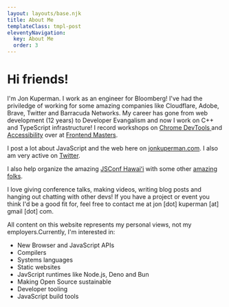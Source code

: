 ```yaml
---
layout: layouts/base.njk
title: About Me
templateClass: tmpl-post
eleventyNavigation:
  key: About Me
  order: 3
---
```


<h1>Hi friends!</h1>
<p>
    I'm Jon Kuperman. I work as an engineer for Bloomberg! I've had the priviledge of working for some amazing
    companies like Cloudflare, Adobe, Brave, Twitter and Barracuda Networks. My career has gone from web development
    (12 years) to Developer Evangalism and now I work on C++ and TypeScript infrastructure! I record workshops on
    <a href="https://frontendmasters.com/courses/chrome-dev-tools-v2/">
        Chrome DevTools
    </a>
    and
    <a href="https://frontendmasters.com/courses/web-accessibility/">Accessibility</a>
    over at
    <a href="https://frontendmasters.com/teachers/jon-kuperman/">Frontend Masters</a>.
</p>
<p>
    I post a lot about JavaScript and the web here on
    <a href="https://jonkuperman.com/">jonkuperman.com</a>. I also am very active on
    <a href="https://twitter.com/jkup">Twitter</a>.
</p>
<p>
    I also help organize the amazing
    <a href="https://www.jsconfhi.com/">JSConf Hawaiʻi</a> with some other
    <a href="https://www.jsconfhi.com/organizers/">amazing folks</a>.
</p>
<p>
    I love giving conference talks, making videos, writing blog posts and hanging out
    chatting with other devs! If you have a project or event you think I'd be a good
    fit for, feel free to contact me at jon [dot] kuperman [at] gmail [dot] com.
</p>
<p>
    All content on this website represents my personal views, not my employers.Currently, I'm interested in:
    <ul>
        <li>New Browser and JavaScript APIs</li>
        <li>Compilers</li>
        <li>Systems languages</li>
        <li>Static websites</li>
        <li>JavScript runtimes like Node.js, Deno and Bun</li>
        <li>Making Open Source sustainable</li>
        <li>Developer tooling</li>
        <li>JavaScript build tools</li>
    </ul>
</p>
